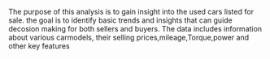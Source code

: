 The purpose of this analysis is to gain insight into the used cars listed for sale. the goal is to identify basic trends and insights that can guide decosion making  for both sellers and buyers. The data includes information about various carmodels, their selling prices,mileage,Torque,power and other key features
